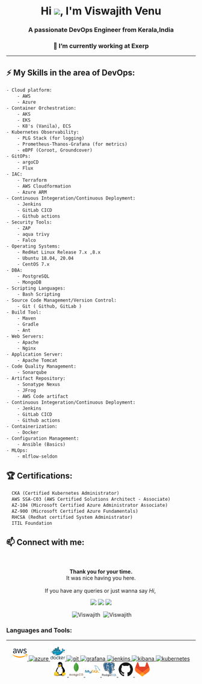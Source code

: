 <h1 align="center">Hi <img src="https://raw.githubusercontent.com/MartinHeinz/MartinHeinz/master/wave.gif" width="30px">, I'm Viswajith Venu</h1>
<h3 align="center">A passionate DevOps Engineer from Kerala,India</h3>

<h3 align="center">🔭 I’m currently working at Exerp</h3>

---

##  ⚡ My Skills in the area of DevOps:
    
    - Cloud platform:
        - AWS
        - Azure
    - Container Orchestration:
        - AKS
        - EKS
        - K8's (Vanila), ECS
    - Kubernetes Observability:
        - PLG Stack (for logging)
        - Prometheus-Thanos-Grafana (for metrics)
        - eBPF (Coroot, Groundcover)
    - GitOPs:
        - argoCD 
        - Flux 
    - IAC:
        - Terraform 
        - AWS Cloudformation
        - Azure ARM
    - Continuous Integeration/Continuous Deployment:
        - Jenkins
        - GitLab CICD
        - Github actions
    - Security Tools:
        - ZAP
        - aqua trivy
        - Falco
    - Operating Systems:
        - RedHat Linux Release 7.x ,8.x
        - Ubuntu 18.04, 20.04
        - CentOS 7.x
    - DBA:
        - PostgreSQL
        - MongoDB
    - Scripting Languages:
        - Bash Scripting   
    - Source Code Management/Version Control:
        - Git ( Github, GitLab )
    - Build Tool:
        - Maven 
        - Gradle 
        - Ant
    - Web Servers:
        - Apache 
        - Nginx
    - Application Server:
        - Apache Tomcat
    - Code Quality Management:
        - Sonarqube
    - Artifact Repository: 
        - Sonatype Nexus
        - JFrog 
        - AWS Code artifact
    - Continuous Integeration/Continuous Deployment:
        - Jenkins 
        - GitLab CICD
        - Github actions
    - Containerization:
        - Docker
    - Configuration Management:
        - Ansible (Basics) 
    - MLOps:
        - mlflow-seldon


## :trophy: Certifications:

      CKA (Certified Kubernetes Administrator)
      AWS SSA-C03 (AWS Certified Solutions Architect - Associate)
      AZ-104 (Microsoft Certified Azure Administrator Associate)
      AZ-900 (Microsoft Certified Azure Fundamentals)
      RHCSA (Redhat certified System Administrator)
      ITIL Foundation

## 📫 Connect with me:
<div align="center">
  <br>
  <p><b>Thank you for your time.</b><br>
    It was nice having you here.<br><br>
    If you have any queries or just wanna say <i>Hi</i>,&nbsp;
<p align="center">

<p align="left">

<a href = "https://www.linkedin.com/in/viswajith-v-52524212a/"><img src="https://img.shields.io/badge/LinkedIn-0077B5?style=for-the-badge&logo=linkedin&logoColor=white"/></a>
<a href = "https://www.instagram.com/visw_ajith96/"><img src="https://img.shields.io/badge/Instagram-E4405F?style=for-the-badge&logo=instagram&logoColor=white"/></a>
<a href="mailto:vishnukarthikayam@gmail.com"><img src="https://img.shields.io/badge/Gmail-D14836?style=for-the-badge&logo=gmail&logoColor=white"/></a>

</p>

<p align="center">
</p>

<p align='center'>
 &nbsp;<img  src="https://github-readme-stats-sigma-five.vercel.app/api?username=Viswajith96&show_icons=true&locale=en" alt="Viswajith"></img>
 &nbsp;<img src="https://github-readme-streak-stats.herokuapp.com/?user=Viswajith96&" alt="Viswajith"></img>
</p>

<h3 align="left">Languages and Tools:</h3>
    
---
    
<p align="center"> <a href="https://aws.amazon.com" target="_blank" rel="noreferrer"> <img src="https://raw.githubusercontent.com/devicons/devicon/master/icons/amazonwebservices/amazonwebservices-original-wordmark.svg" alt="aws" width="40" height="40"/> </a> <a href="https://azure.microsoft.com/en-in/" target="_blank" rel="noreferrer"> <img src="https://www.vectorlogo.zone/logos/microsoft_azure/microsoft_azure-icon.svg" alt="azure" width="40" height="40"/> </a> <a href="https://www.docker.com/" target="_blank" rel="noreferrer"> <img src="https://raw.githubusercontent.com/devicons/devicon/master/icons/docker/docker-original-wordmark.svg" alt="docker" width="40" height="40"/> </a> <a href="https://git-scm.com/" target="_blank" rel="noreferrer"> <img src="https://www.vectorlogo.zone/logos/git-scm/git-scm-icon.svg" alt="git" width="40" height="40"/> </a> <a href="https://grafana.com" target="_blank" rel="noreferrer"> <img src="https://www.vectorlogo.zone/logos/grafana/grafana-icon.svg" alt="grafana" width="40" height="40"/> </a> <a href="https://www.jenkins.io" target="_blank" rel="noreferrer"> <img src="https://www.vectorlogo.zone/logos/jenkins/jenkins-icon.svg" alt="jenkins" width="40" height="40"/> </a> <a href="https://www.elastic.co/kibana" target="_blank" rel="noreferrer"> <img src="https://www.vectorlogo.zone/logos/elasticco_kibana/elasticco_kibana-icon.svg" alt="kibana" width="40" height="40"/> </a> <a href="https://kubernetes.io" target="_blank" rel="noreferrer"> <img src="https://www.vectorlogo.zone/logos/kubernetes/kubernetes-icon.svg" alt="kubernetes" width="40" height="40"/> </a> <a href="https://www.linux.org/" target="_blank" rel="noreferrer"> <img src="https://raw.githubusercontent.com/devicons/devicon/master/icons/linux/linux-original.svg" alt="linux" width="40" height="40"/> </a> <a href="https://www.mongodb.com/" target="_blank" rel="noreferrer"> <img src="https://raw.githubusercontent.com/devicons/devicon/master/icons/mongodb/mongodb-original-wordmark.svg" alt="mongodb" width="40" height="40"/> </a> <a href="https://www.mysql.com/" target="_blank" rel="noreferrer"> <img src="https://raw.githubusercontent.com/devicons/devicon/master/icons/mysql/mysql-original-wordmark.svg" alt="mysql" width="40" height="40"/> </a> <a href="https://www.postgresql.org" target="_blank" rel="noreferrer"> <img src="https://raw.githubusercontent.com/devicons/devicon/master/icons/postgresql/postgresql-original-wordmark.svg" alt="postgresql" width="40" height="40"/> </a> <a href="https://github.com/" target="_blank" rel="noreferrer"> <img src="https://raw.githubusercontent.com/devicons/devicon/master/icons/github/github-original.svg" alt="github" width="40" height="40"/> </a> <a href="https://gitlab.com/" target="_blank" rel="noreferrer"> <img src="https://raw.githubusercontent.com/devicons/devicon/master/icons/gitlab/gitlab-original.svg" alt="github" width="40" height="40"/> </a> </p>
